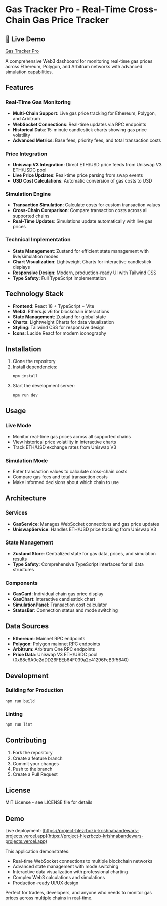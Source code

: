 # Gas Tracker Pro - Real-Time Cross-Chain Gas Price Tracker

## 🚀 Live Demo
[Gas Tracker Pro](https://project-omega-ebon-35.vercel.app/)

A comprehensive Web3 dashboard for monitoring real-time gas prices across Ethereum, Polygon, and Arbitrum networks with advanced simulation capabilities.

## Features

### Real-Time Gas Monitoring
- **Multi-Chain Support**: Live gas price tracking for Ethereum, Polygon, and Arbitrum
- **WebSocket Connections**: Real-time updates via RPC endpoints
- **Historical Data**: 15-minute candlestick charts showing gas price volatility
- **Advanced Metrics**: Base fees, priority fees, and total transaction costs

### Price Integration
- **Uniswap V3 Integration**: Direct ETH/USD price feeds from Uniswap V3 ETH/USDC pool
- **Live Price Updates**: Real-time price parsing from swap events
- **USD Cost Calculations**: Automatic conversion of gas costs to USD

### Simulation Engine
- **Transaction Simulation**: Calculate costs for custom transaction values
- **Cross-Chain Comparison**: Compare transaction costs across all supported chains
- **Real-Time Updates**: Simulations update automatically with live gas prices

### Technical Implementation
- **State Management**: Zustand for efficient state management with live/simulation modes
- **Chart Visualization**: Lightweight Charts for interactive candlestick displays
- **Responsive Design**: Modern, production-ready UI with Tailwind CSS
- **Type Safety**: Full TypeScript implementation

## Technology Stack

- **Frontend**: React 18 + TypeScript + Vite
- **Web3**: Ethers.js v6 for blockchain interactions
- **State Management**: Zustand for global state
- **Charts**: Lightweight Charts for data visualization
- **Styling**: Tailwind CSS for responsive design
- **Icons**: Lucide React for modern iconography

## Installation

1. Clone the repository
2. Install dependencies:
   ```bash
   npm install
   ```
3. Start the development server:
   ```bash
   npm run dev
   ```

## Usage

### Live Mode
- Monitor real-time gas prices across all supported chains
- View historical price volatility in interactive charts
- Track ETH/USD exchange rates from Uniswap V3

### Simulation Mode
- Enter transaction values to calculate cross-chain costs
- Compare gas fees and total transaction costs
- Make informed decisions about which chain to use

## Architecture

### Services
- **GasService**: Manages WebSocket connections and gas price updates
- **UniswapService**: Handles ETH/USD price tracking from Uniswap V3

### State Management
- **Zustand Store**: Centralized state for gas data, prices, and simulation results
- **Type Safety**: Comprehensive TypeScript interfaces for all data structures

### Components
- **GasCard**: Individual chain gas price display
- **GasChart**: Interactive candlestick chart
- **SimulationPanel**: Transaction cost calculator
- **StatusBar**: Connection status and mode switching

## Data Sources

- **Ethereum**: Mainnet RPC endpoints
- **Polygon**: Polygon mainnet RPC endpoints  
- **Arbitrum**: Arbitrum One RPC endpoints
- **Price Data**: Uniswap V3 ETH/USDC pool (0x88e6A0c2dDD26FEEb64F039a2c41296FcB3f5640)

## Development

### Building for Production
```bash
npm run build
```

### Linting
```bash
npm run lint
```

## Contributing

1. Fork the repository
2. Create a feature branch
3. Commit your changes
4. Push to the branch
5. Create a Pull Request

## License

MIT License - see LICENSE file for details

## Demo

Live deployment: [https://project-hlezrbczb-krishnabandewars-projects.vercel.app](https://project-hlezrbczb-krishnabandewars-projects.vercel.app)

This application demonstrates:
- Real-time WebSocket connections to multiple blockchain networks
- Advanced state management with mode switching
- Interactive data visualization with professional charting
- Complex Web3 calculations and simulations
- Production-ready UI/UX design

Perfect for traders, developers, and anyone who needs to monitor gas prices across multiple chains in real-time.
